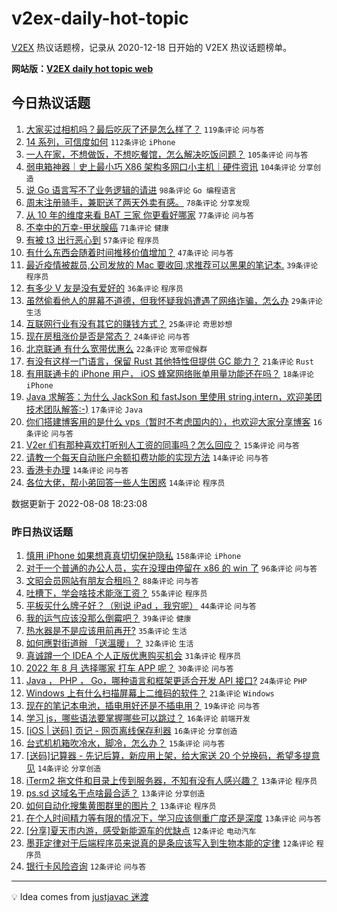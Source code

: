 # v2ex-daily-hot-topic

[V2EX](https://www.v2ex.com/) 热议话题榜，记录从 2020-12-18 日开始的 V2EX 热议话题榜单。

**网站版：[V2EX daily hot topic web](https://boojack.github.io/v2ex-daily-hot-topic-web/)**

## 今日热议话题

<!-- TODAY BEGIN -->

1. [大家买过相机吗？最后吃灰了还是怎么样了？](https://www.v2ex.com/t/871366) `119条评论` `问与答`
1. [14 系列，可信度如何](https://www.v2ex.com/t/871325) `112条评论` `iPhone`
1. [一人在家，不想做饭，不想吃餐馆，怎么解决吃饭问题？](https://www.v2ex.com/t/871338) `105条评论` `问与答`
1. [弱电箱神器｜史上最小巧 X86 架构多网口小主机｜硬件资讯](https://www.v2ex.com/t/871348) `104条评论` `分享创造`
1. [说 Go 语言写不了业务逻辑的请进](https://www.v2ex.com/t/871389) `98条评论` `Go 编程语言`
1. [周末注册骑手，兼职送了两天外卖有感。](https://www.v2ex.com/t/871350) `78条评论` `分享发现`
1. [从 10 年的维度来看 BAT 三家 你更看好哪家](https://www.v2ex.com/t/871466) `77条评论` `问与答`
1. [不幸中的万幸-甲状腺癌](https://www.v2ex.com/t/871412) `71条评论` `健康`
1. [有被 t3 出行恶心到](https://www.v2ex.com/t/871388) `57条评论` `程序员`
1. [有什么东西会随着时间推移价值增加？](https://www.v2ex.com/t/871343) `47条评论` `问与答`
1. [最近疫情被裁员,公司发放的 Mac 要收回,求推荐可以黑果的笔记本.](https://www.v2ex.com/t/871457) `39条评论` `程序员`
1. [有多少 V 友是没有爱好的](https://www.v2ex.com/t/871480) `36条评论` `程序员`
1. [虽然偷看他人的屏幕不道德，但我怀疑我妈遭遇了网络诈骗，怎么办](https://www.v2ex.com/t/871337) `29条评论` `生活`
1. [互联网行业有没有其它的赚钱方式？](https://www.v2ex.com/t/871398) `25条评论` `奇思妙想`
1. [现在房租涨价是否是常态？](https://www.v2ex.com/t/871483) `24条评论` `问与答`
1. [北京联通 有什么宽带优惠么](https://www.v2ex.com/t/871357) `22条评论` `宽带症候群`
1. [有没有这样一门语言，保留 Rust 其他特性但提供 GC 能力？](https://www.v2ex.com/t/871478) `21条评论` `Rust`
1. [有用联通卡的 iPhone 用户， iOS 蜂窝网络账单用量功能还在吗？](https://www.v2ex.com/t/871369) `18条评论` `iPhone`
1. [Java 求解答：为什么 JackSon 和 fastJson 里使用 string.intern，欢迎美团技术团队解答:-)](https://www.v2ex.com/t/871521) `17条评论` `Java`
1. [你们搭建博客用的是什么 vps（暂时不考虑国内的），也欢迎大家分享博客](https://www.v2ex.com/t/871514) `16条评论` `问与答`
1. [V2er 们有那种喜欢打听别人工资的同事吗？怎么回应？](https://www.v2ex.com/t/871440) `15条评论` `问与答`
1. [请教一个每天自动账户余额扣费功能的实现方法](https://www.v2ex.com/t/871404) `14条评论` `问与答`
1. [香港卡办理](https://www.v2ex.com/t/871381) `14条评论` `问与答`
1. [各位大佬，帮小弟回答一些人生困惑](https://www.v2ex.com/t/871356) `14条评论` `程序员`

数据更新于 2022-08-08 18:23:08

<!-- TODAY END -->

### 昨日热议话题

<!-- YESTERDAY BEGIN -->

1. [慎用 iPhone 如果想真真切切保护隐私](https://www.v2ex.com/t/871239) `158条评论` `iPhone`
1. [对于一个普通的办公人员，实在没理由停留在 x86 的 win 了](https://www.v2ex.com/t/871227) `96条评论` `问与答`
1. [文昭会员网站有朋友合租吗？](https://www.v2ex.com/t/871183) `88条评论` `问与答`
1. [吐槽下，学会啥技术能涨工资？](https://www.v2ex.com/t/871201) `55条评论` `程序员`
1. [平板买什么牌子好？（别说 iPad ，我穷呢）](https://www.v2ex.com/t/871194) `44条评论` `问与答`
1. [我的运气应该没那么倒霉吧？](https://www.v2ex.com/t/871293) `39条评论` `健康`
1. [热水器是不是应该用前再开?](https://www.v2ex.com/t/871222) `35条评论` `生活`
1. [如何應對街道辦 「送溫暖」？](https://www.v2ex.com/t/871191) `32条评论` `生活`
1. [真诚蹲一个 IDEA 个人正版优惠购买机会](https://www.v2ex.com/t/871181) `31条评论` `程序员`
1. [2022 年 8 月 选择哪家 打车 APP 呢？](https://www.v2ex.com/t/871196) `30条评论` `问与答`
1. [Java ， PHP ， Go，哪种语言和框架更适合开发 API 接口?](https://www.v2ex.com/t/871276) `24条评论` `PHP`
1. [Windows 上有什么扫描屏幕上二维码的软件？](https://www.v2ex.com/t/871193) `21条评论` `Windows`
1. [现在的笔记本电池，插电用好还是不插电用？](https://www.v2ex.com/t/871216) `19条评论` `问与答`
1. [学习 js，哪些语法要掌握哪些可以跳过？](https://www.v2ex.com/t/871286) `16条评论` `前端开发`
1. [[iOS | 送码] 页记 - 网页离线保存利器](https://www.v2ex.com/t/871244) `16条评论` `分享创造`
1. [台式机机箱吹冷水，脚冷，怎么办？](https://www.v2ex.com/t/871210) `15条评论` `问与答`
1. [[送码]记算器 - 先记后算，新应用上架，给大家送 20 个兑换码，希望多提意见](https://www.v2ex.com/t/871188) `14条评论` `分享创造`
1. [iTerm2 拖文件和目录上传到服务器，不知有没有人感兴趣？](https://www.v2ex.com/t/871296) `13条评论` `程序员`
1. [ps.sd 这域名干点啥最合适？](https://www.v2ex.com/t/871272) `13条评论` `分享创造`
1. [如何自动化搜集黄图群里的图片？](https://www.v2ex.com/t/871304) `13条评论` `程序员`
1. [在个人时间精力等有限的情况下，学习应该侧重广度还是深度](https://www.v2ex.com/t/871232) `13条评论` `问与答`
1. [[分享]夏天市内游，感受新能源车的优缺点](https://www.v2ex.com/t/871259) `12条评论` `电动汽车`
1. [墨菲定律对于后端程序员来说真的是条应该写入到生物本能的定律](https://www.v2ex.com/t/871237) `12条评论` `程序员`
1. [银行卡风险咨询](https://www.v2ex.com/t/871224) `12条评论` `问与答`

<!-- YESTERDAY END -->

---

💡 Idea comes from [justjavac 迷渡](https://github.com/justjavac/)
